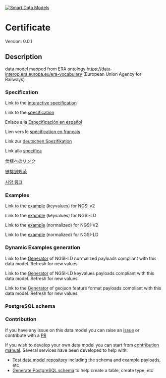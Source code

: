 [![Smart Data Models](https://smartdatamodels.org/wp-content/uploads/2022/01/SmartDataModels_logo.png "Logo")](https://smartdatamodels.org)
# Certificate
Version: 0.0.1

## Description 



data model mapped from ERA ontology https://data-interop.era.europa.eu/era-vocabulary (European Union Agency for Railways)
### Specification

Link to the [interactive specification](https://swagger.lab.fiware.org/?url=https://smart-data-models.github.io/dataModel.ERA/Certificate/swagger.yaml)

Link to the [specification](https://github.com/smart-data-models/dataModel.ERA/blob/master/Certificate/doc/spec.md)

Enlace a la [Especificación en español](https://github.com/smart-data-models/dataModel.ERA/blob/master/Certificate/doc/spec_ES.md)

Lien vers le [spécification en français](https://github.com/smart-data-models/dataModel.ERA/blob/master/Certificate/doc/spec_FR.md)

Link zur [deutschen Spezifikation](https://github.com/smart-data-models/dataModel.ERA/blob/master/Certificate/doc/spec_DE.md)

Link alla [specifica](https://github.com/smart-data-models/dataModel.ERA/blob/master/Certificate/doc/spec_IT.md)

[仕様へのリンク](https://github.com/smart-data-models/dataModel.ERA/blob/master/Certificate/doc/spec_JA.md)

[链接到规范](https://github.com/smart-data-models/dataModel.ERA/blob/master/Certificate/doc/spec_ZH.md)

[사양 링크](https://github.com/smart-data-models/dataModel.ERA/blob/master/Certificate/doc/spec_KO.md)
### Examples

Link to the [example](https://smart-data-models.github.io/dataModel.ERA/Certificate/examples/example.json) (keyvalues) for NGSI v2

Link to the [example](https://smart-data-models.github.io/dataModel.ERA/Certificate/examples/example.jsonld) (keyvalues) for NGSI-LD

Link to the [example](https://smart-data-models.github.io/dataModel.ERA/Certificate/examples/example-normalized.json) (normalized) for NGSI-V2

Link to the [example](https://smart-data-models.github.io/dataModel.ERA/Certificate/examples/example-normalized.jsonld) (normalized) for NGSI-LD
### Dynamic Examples generation

Link to the [Generator](https://smartdatamodels.org/extra/ngsi-ld_generator.php?schemaUrl=https://raw.githubusercontent.com/smart-data-models/dataModel.ERA/master/Certificate/schema.json&email=info@smartdatamodels.org) of NGSI-LD normalized payloads compliant with this data model. Refresh for new values

Link to the [Generator](https://smartdatamodels.org/extra/ngsi-ld_generator_keyvalues.php?schemaUrl=https://raw.githubusercontent.com/smart-data-models/dataModel.ERA/master/Certificate/schema.json&email=info@smartdatamodels.org) of NGSI-LD keyvalues payloads compliant with this data model. Refresh for new values

Link to the [Generator](https://smartdatamodels.org/extra/geojson_features_generator.php?schemaUrl=https://raw.githubusercontent.com/smart-data-models/dataModel.ERA/master/Certificate/schema.json&email=info@smartdatamodels.org) of geojson feature format payloads compliant with this data model. Refresh for new values
### PostgreSQL schema
### Contribution

 If you have any issue on this data model you can raise an [issue](https://github.com/smart-data-models/dataModel.ERA/issues)  or contribute with a [PR](https://github.com/smart-data-models/dataModel.ERA/pulls)

 If you wish to develop your own data model you can start from [contribution manual](https://bit.ly/contribution_manual). Several services have been developed to help with: 
 - [Test data model repository](https://smartdatamodels.org/index.php/data-models-contribution-api/) including the schema and example payloads, etc
 - [Generate PostgreSQL schema](https://smartdatamodels.org/index.php/sql-service/) to help create a table, create type, etc